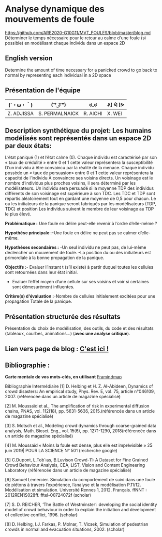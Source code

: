# Analyse dynamique des mouvements de foule
https://github.com/ARE2020-G10G11/MVT_FOULES/blob/master/blog.md
Déterminer le temps nécessaire pour le retour au calme d'une foule (si possible) en modélisant chaque individu dans un espace 2D

## English version

Determine the amount of time necessary for a panicked crowd to go back to normal by representing each individual in a 2D space
## Présentation de l'équipe

|(´・ω・｀)| ( ͡° ͜ʖ ͡°) | ಠ_ಠ | ᕕ( ᐛ )ᕗ |
|-----|--|--|--|
| Z. ADJISSA | 	S. PERMALNAICK |	R. AICHI |	X. WEI |






## Description synthétique du projet: Les humains modélisés sont représentés dans un espace 2D par deux états:
L’état paniqué (1) et l’état calme (0).
Chaque individu est caractérisé par son « taux de crédulité » entre 0 et 1 cette valeur représentera la susceptibilité
D’un individu à être convaincu par la réalité de la menace.
Chaque individu possède un « taux de persuasion» entre 0 et 1 cette valeur représentera la capacité de l’individu
À convaincre ses voisins directs.
Un voisinage est le nombre d’individus plus proches voisins, il sera déterminé par les modélisateurs.
Un individu sera persuadé si la moyenne TDP des individus différents de son voisinage est supérieure à son TDC.
Les TDC et TDP sont répartis aléatoirement tout en gardant une moyenne de 0,5 pour chacun.
Le ou les initiateurs de la panique seront fabriqués par les modélisateurs (TDP, TDC) et position
Les individus suivent le membre de leur voisinage au TDP le plus élevé.

**Problématique :** Une foule en délire peut-elle revenir à l’ordre d’elle-même ?

**Hypothèse principale :**-Une foule en délire ne peut pas se calmer d’elle-même.

**Hypothèses secondaires :** -Un seul individu ne peut pas, de lui-même déclencher un mouvement de foule.
-La position du ou des initiateurs est primordiale à la bonne propagation de la panique.

**Objectifs :**- Evaluer l’instant t (s’il existe) à partir duquel toutes les cellules sont retournées dans leur état initial.
- Evaluer l’effet moyen d’une cellule sur ses voisins et voir si certaines sont démesurément influentes.


**Critère(s) d'évaluation :**-Nombre de cellules initialement excitées pour une propagation
Totale de la panique.




## Présentation structurée des résultats

Présentation du choix de modélisation, des outils, du code et des résultats (tableaux, courbes, animations...) (**avec une analyse critique**).

## Lien vers page de blog : <a href="blog.html"> C'est ici ! </a>

## Bibliographie :

**Carte mentale de vos mots-clés, en utilisant** <a href="https://ibb.co/jGwH0nJ">Framindmap </a> 

Bibliographie Intermédiaire
[1] D. Helbing et H. Z. Al-Abideen, Dynamics of crowd disasters: An empirical study, Phys. Rev.
E, vol. 75, article n°046109, 2007. (référencée dans un article de magazine spécialisé)


[2] M. Moussaïd et al., The amplification of risk in experimental diffusion chains, PNAS, vol. 112(18),
pp. 5631-5636, 2015.(référencée dans un article de magazine spécialisé)


[3] S. Motsch et al., Modeling crowd dynamics through coarse-grained data analysis, Math. Biosci. Eng.,
vol. 15(6), pp. 1271-1290, 2018(référencée dans un article de magazine spécialisé)


[4] M. Moussaïd « Moins la foule est dense, plus elle est imprévisible » 25 juin 2019| POUR LA SCIENCE N° 501 (recherche google)


[5] C.Dupont, L.Tob´ıas, B.Luvison Crowd-11: A Dataset for Fine Grained Crowd Behaviour Analysis,
CEA, LIST, Vision and Content Engineering Laboratory (référencée dans un article de magazine spécialisé)


[6] Samuel Lemercier. Simulation du comportement de suivi dans une foule de piétons à travers
l’expérience, l’analyse et la modélisation P.11/12. Modélisation et simulation. Université Rennes 1,
2012. Français. ffNNT : 2012REN1S028ff. fftel-00724072f (scholar)


[7] S. D. REICHER, ‘The Battle of Westminster’: developing the social identity model of crowd
behaviour in order to explain the initiation and development of collective conflict, 1996. (scholar)


[8] D. Helbing, I.J. Farkas, P. Molnar, T. Vicsek, Simulation of pedestrian crowds in normal and
evacuation situations, 2002. (scholar)

